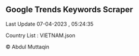 

## Google Trends Keywords Scraper 
 
Last Update 07-04-2023 , 05:24:35

Country List :
VIETNAM.json



© Abdul Muttaqin 
